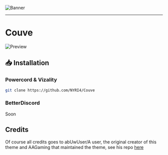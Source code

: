 ![Banner](https://nyri4.github.io/Couve/assets/banner.png)

---

# Couve
![Preview](https://cdn.discordapp.com/attachments/539180316447997974/725737819015872562/unknown.png)

## 📥 Installation

### Powercord & Vizality

```sh
git clone https://github.com/NYRI4/Couve
```

### BetterDiscord

Soon

## Credits

Of course all credits goes to abUwUser/A user, the original creator of this theme and AAGaming that maintained the theme, see his repo [here](https://github.com/A-User-s-Discord-Themes/Couve)